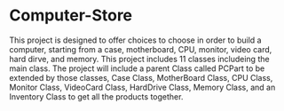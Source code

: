 # Computer-Store
This project is designed to offer choices to choose in order to build a computer, starting from a case, motherboard, CPU, monitor, video card, hard dirve, and memory. This project includes 11 classes includeing the main class. The project will include a parent Class called PCPart to be extended by those classes, Case Class, MotherBoard Class, CPU Class, Monitor Class, VideoCard Class, HardDrive Class, Memory Class, and an Inventory Class to get all the products together. 
